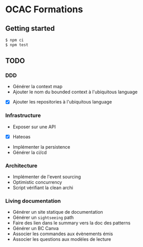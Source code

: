 # OCAC Formations

## Getting started

```sh
$ npm ci
$ npm test
```

## TODO

### DDD

- Générer la context map
- Ajouter le nom du bounded context à l'ubiquitous language
- [x] Ajouter les repositories à l'ubiquitous language

### Infrastructure

- Exposer sur une API
- [x] Hateoas
- Implémenter la persistence
- Générer la ci/cd

### Architecture

- Implémenter de l'event sourcing
- Optimistic concurrency
- Script vérifiant la clean archi

### Living documentation

- Générer un site statique de documentation
- Générer un `sightseeing` path
- Faire des lien dans le summary vers la doc des patterns
- Générer un BC Canva
- Associer les commandes aux évènements émis
- Associer les questions aux modèles de lecture
